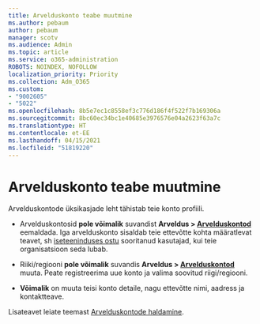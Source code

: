 ```yaml
---
title: Arvelduskonto teabe muutmine
ms.author: pebaum
author: pebaum
manager: scotv
ms.audience: Admin
ms.topic: article
ms.service: o365-administration
ROBOTS: NOINDEX, NOFOLLOW
localization_priority: Priority
ms.collection: Adm_O365
ms.custom:
- "9002605"
- "5022"
ms.openlocfilehash: 8b5e7ec1c8558ef3c776d186f4f522f7b169306a
ms.sourcegitcommit: 8bc60ec34bc1e40685e3976576e04a2623f63a7c
ms.translationtype: HT
ms.contentlocale: et-EE
ms.lasthandoff: 04/15/2021
ms.locfileid: "51819220"
---
```

# <a name="change-billing-account-information"></a>Arvelduskonto teabe muutmine

Arvelduskontode üksikasjade leht tähistab teie konto profiili.

- Arvelduskontosid **pole võimalik** suvandist **Arveldus > [Arvelduskontod](https://go.microsoft.com/fwlink/p/?linkid=2084771)** eemaldada. Iga arvelduskonto sisaldab teie ettevõtte kohta määratlevat teavet, sh [iseteeninduses ostu](https://docs.microsoft.com/microsoft-365/commerce/subscriptions/manage-self-service-purchases-admins) sooritanud kasutajad, kui teie organisatsioon seda lubab. 

- Riiki/regiooni **pole võimalik** suvandis **Arveldus > [Arvelduskontod](https://go.microsoft.com/fwlink/p/?linkid=2084771)** muuta. Peate registreerima uue konto ja valima soovitud riigi/regiooni. 

- **Võimalik** on muuta teisi konto detaile, nagu ettevõtte nimi, aadress ja kontaktteave. 

Lisateavet leiate teemast [Arvelduskontode haldamine](https://docs.microsoft.com/microsoft-365/commerce/manage-billing-accounts). 

